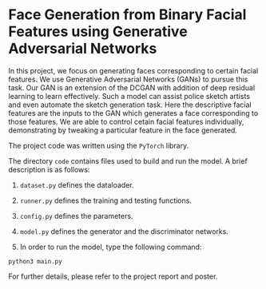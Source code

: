 # Face Generation from Binary Facial Features using Generative Adversarial Networks

In this project, we focus on generating faces corresponding to certain facial features. We use Generative Adversarial Networks (GANs) to pursue this task. Our GAN is an extension of the DCGAN with addition of deep residual learning to learn effectively. Such a model can assist police sketch artists and even automate the sketch generation task. Here the descriptive facial features are the inputs to the GAN which generates a face corresponding to those features. We are able to control cetain facial features individually, demonstrating by tweaking a particular feature in the face generated.  

The project code was written using the ```PyTorch``` library.

The directory ```code``` contains files used to build and run the model. A brief description is as follows:
1. ```dataset.py``` defines the dataloader.

2. ```runner.py``` defines the training and testing functions.

3. ```config.py``` defines the parameters.

4. ```model.py``` defines the generator and the discriminator networks.

5. In order to run the model, type the following command:
```
python3 main.py
```

For further details, please refer to the project report and poster.
